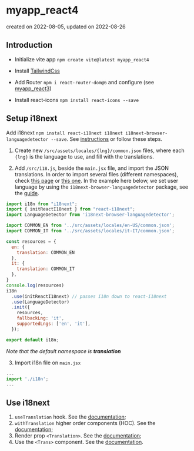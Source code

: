 # myapp_react4

created on 2022-08-05, updated on 2022-08-26


## Introduction

- Initialize vite app `npm create vite@latest myapp_react4`

- Install [TailwindCss](https://tailwindcss.com/docs/guides/vite)

- Add Router `npm i react-router-dom@6` and configure (see [myapp_react3](https://github.com/andrealacamera/myapp_react3))

- Install react-icons `npm install react-icons --save`


## Setup i18next

Add i18next `npm install react-i18next i18next i18next-browser-languagedetector --save`. See [instructions](https://react.i18next.com/guides/quick-start) or follow these steps.

1. Create new `/src/assets/locales/{lng}/common.json` files, where each `{lng}` is the language to use, and fill with the translations.

2. Add `/src/i18.js`, beside the `main.jsx` file, and import the JSON translations. In order to import several files (different namespaces), check [this page](https://www.i18next.com/how-to/add-or-load-translations) or [this one](https://www.i18next.com/overview/api#addresourcebundle). In the example here below, we set user language by using the `i18next-browser-languagedetector` package, see the [guide](https://react.i18next.com/latest/using-with-hooks). 

```js
import i18n from "i18next";
import { initReactI18next } from "react-i18next";
import LanguageDetector from 'i18next-browser-languagedetector';

import COMMON_EN from '../src/assets/locales/en-US/common.json';
import COMMON_IT from '../src/assets/locales/it-IT/common.json';

const resources = {
  en: {
    translation: COMMON_EN
  },
  it: {
    translation: COMMON_IT
  },
}
console.log(resources)
i18n
  .use(initReactI18next) // passes i18n down to react-i18next
  .use(LanguageDetector)
  .init({
    resources,
    fallbackLng: 'it',
    supportedLngs: ['en', 'it'],
  });

export default i18n;
```
_Note that the default namespace is **translation**_

3. Import i18n file on `main.jsx`
```js
...
import './i18n';
...
```

## Use i18next

1. `useTranslation` hook. See the [documentation](https://react.i18next.com/latest/usetranslation-hook);
2. `withTranslation` higher order components (HOC). See the [documentation](https://react.i18next.com/latest/withtranslation-hoc);
3. Render prop `<Translation>`. See the [documentation](https://react.i18next.com/latest/translation-render-prop);
4. Use the `<Trans>` component. See the [documentation](https://react.i18next.com/latest/trans-component).


